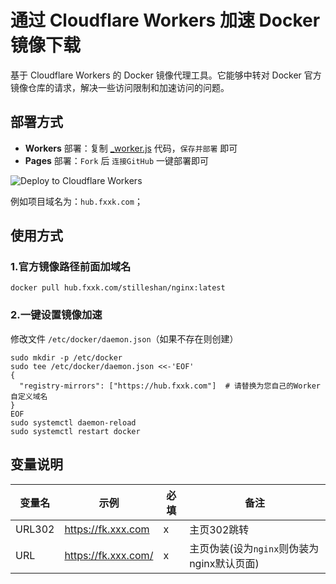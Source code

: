 # 通过 Cloudflare Workers 加速 Docker 镜像下载

基于 Cloudflare Workers 的 Docker 镜像代理工具。它能够中转对 Docker 官方镜像仓库的请求，解决一些访问限制和加速访问的问题。

## 部署方式

- **Workers** 部署：复制 [_worker.js](https://github.com/cmliu/CF-Workers-docker.io/blob/main/_worker.js) 代码，`保存并部署`
  即可
- **Pages** 部署：`Fork` 后 `连接GitHub` 一键部署即可

![Deploy to Cloudflare Workers](https://deploy.workers.cloudflare.com/button?url=https://github.com/possible318/cf-docker-hub)

例如项目域名为：`hub.fxxk.com`；

## 使用方式

### 1.官方镜像路径前面加域名

```shell
docker pull hub.fxxk.com/stilleshan/nginx:latest
```

### 2.一键设置镜像加速

修改文件 `/etc/docker/daemon.json`（如果不存在则创建）

```shell
sudo mkdir -p /etc/docker
sudo tee /etc/docker/daemon.json <<-'EOF'
{
  "registry-mirrors": ["https://hub.fxxk.com"]  # 请替换为您自己的Worker自定义域名
}
EOF
sudo systemctl daemon-reload
sudo systemctl restart docker
```

## 变量说明

| 变量名    | 示例                  | 必填 | 备注                           | 
|--------|---------------------|----|------------------------------|
| URL302 | https://fk.xxx.com  | x  | 主页302跳转                      |
| URL    | https://fk.xxx.com/ | x  | 主页伪装(设为`nginx`则伪装为nginx默认页面) |
